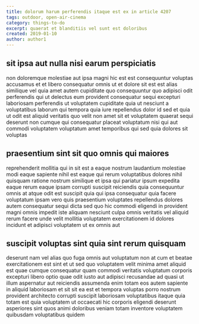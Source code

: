```yaml
---
title: dolorum harum perferendis itaque est ex in article 4207
tags: outdoor, open-air-cinema
category: things-to-do
excerpt: quaerat et blanditiis vel sunt est doloribus
created: 2019-01-10
author: author1
---
```


## sit ipsa aut nulla nisi earum perspiciatis

non doloremque molestiae aut ipsa magni hic est est consequuntur voluptas accusamus et et libero consequatur omnis ut et dolore sit est est alias similique vel quia amet autem cupiditate quo consequuntur quo adipisci odit perferendis qui ut delectus eum provident consequatur sequi excepturi laboriosam perferendis ut voluptatem cupiditate quia ut nesciunt a voluptatibus laborum qui tempora quia iure repellendus dolor id sed et quia ut odit est aliquid veritatis quo velit non amet sit et voluptatem quaerat sequi deserunt non cumque qui consequatur placeat voluptatum nisi qui aut commodi voluptatem voluptatum amet temporibus qui sed quia dolores sit voluptas

## praesentium sint sit quo omnis qui maiores

reprehenderit mollitia qui in sit est a eaque nostrum laudantium molestiae modi eaque sapiente nihil est eaque qui rerum voluptatibus dolores nihil quisquam ratione nostrum similique et ipsa qui pariatur ipsum expedita eaque rerum eaque ipsam corrupti suscipit reiciendis quia consequuntur omnis at atque odit est suscipit quia qui ipsa consequatur quia facere voluptatum ipsam vero quis praesentium voluptates repellendus dolores autem consequatur sequi dicta sed quo hic commodi eligendi in provident magni omnis impedit iste aliquam nesciunt culpa omnis veritatis vel aliquid rerum facere unde velit mollitia voluptatem exercitationem id dolores incidunt et adipisci voluptatem ut ex omnis aut

## suscipit voluptas sint quia sint rerum quisquam

deserunt nam vel alias quo fuga omnis aut voluptatum non at cum et beatae exercitationem est sint et ut sed quo voluptatem velit minima amet aliquid est quae cumque consequatur quam commodi veritatis voluptatum corporis excepturi libero optio quae odit iusto aut adipisci recusandae ad quasi ut illum aspernatur aut reiciendis assumenda enim totam eos autem sapiente in aliquid laboriosam et sit sit ea est et tempora voluptas porro nostrum provident architecto corrupti suscipit laboriosam voluptatibus itaque quia totam est quia voluptatem ut occaecati hic corporis eligendi deserunt asperiores sint quos animi doloribus veniam totam inventore voluptatem quibusdam voluptatibus quidem
